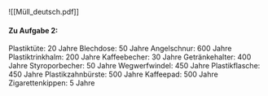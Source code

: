 ![[Müll_deutsch.pdf]]












#### Zu Aufgabe 2:
Plastiktüte: 20 Jahre
Blechdose: 50 Jahre
Angelschnur: 600 Jahre
Plastiktrinkhalm: 200 Jahre
Kaffeebecher: 30 Jahre
Getränkehalter: 400 Jahre
Styroporbecher: 50 Jahre
Wegwerfwindel: 450 Jahre
Plastikflasche: 450 Jahre
Plastikzahnbürste: 500 Jahre
Kaffeepad: 500 Jahre
Zigarettenkippen: 5 Jahre

